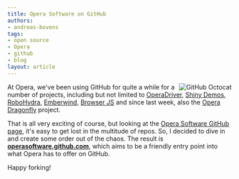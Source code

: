 ```yaml
---
title: Opera Software on GitHub
authors:
- andreas-bovens
tags:
- open source
- Opera
- github
- blog
layout: article
---
```

<img src="http://files.myopera.com/andreasbovens/blog/octocat160.png" alt="GitHub Octocat" style="float:right;" />

<p>At Opera, we&#39;ve been using GitHub for quite a while for a number of projects, including but not limited to <a href="https://github.com/operasoftware/operadriver/">OperaDriver</a>, <a href="https://github.com/operasoftware/shinydemos">Shiny Demos</a>, <a href="http://operasoftware.github.com/">RoboHydra</a>, <a href="https://github.com/operasoftware/Emberwind">Emberwind</a>, <a href="https://github.com/operasoftware/browserjs">Browser JS</a> and since last week, also the <a href="https://github.com/operasoftware/dragonfly">Opera Dragonfly</a> project.</p>

<p>That is all very exciting of course, but looking at the <a href="https://github.com/operasoftware">Opera Software GitHub page</a>, it&#39;s easy to get lost in the multitude of repos. So, I decided to dive in and create some order out of the chaos. The result is <strong><a href="http://operasoftware.github.com/">operasoftware.github.com</a></strong>, which aims to be a friendly entry point into what Opera has to offer on GitHub.</p>

<p>Happy forking!</p>
